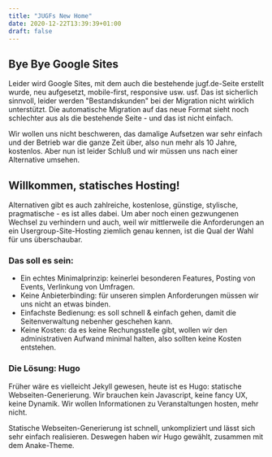 ```yaml
---
title: "JUGFs New Home"
date: 2020-12-22T13:39:39+01:00
draft: false
---
```


## Bye Bye Google Sites

Leider wird Google Sites, mit dem auch die bestehende jugf.de-Seite erstellt wurde, neu aufgesetzt, mobile-first, responsive usw. usf. Das ist sicherlich sinnvoll, leider werden "Bestandskunden" bei der Migration nicht wirklich unterstützt. Die automatische Migration auf das neue Format sieht noch schlechter aus als die bestehende Seite - und das ist nicht einfach.  

Wir wollen uns nicht beschweren, das damalige Aufsetzen war sehr einfach und der Betrieb war die ganze Zeit über, also nun mehr als 10 Jahre, kostenlos. Aber nun ist leider Schluß und wir müssen uns nach einer Alternative umsehen.

## Willkommen, statisches Hosting!

Alternativen gibt es auch zahlreiche, kostenlose, günstige, stylische, pragmatische - es ist alles dabei. Um aber noch einen gezwungenen Wechsel zu verhindern und auch, weil wir mittlerweile die Anforderungen an ein Usergroup-Site-Hosting ziemlich genau kennen, ist die Qual der Wahl für uns überschaubar.

### Das soll es sein:

* Ein echtes Minimalprinzip: keinerlei besonderen Features, Posting von Events, Verlinkung von Umfragen.
* Keine Anbieterbinding: für unseren simplen Anforderungen müssen wir uns nicht an etwas binden. 
* Einfachste Bedienung: es soll schnell & einfach gehen, damit die Seitenverwaltung nebenher geschehen kann. 
* Keine Kosten: da es keine Rechungsstelle gibt, wollen wir den administrativen Aufwand minimal halten, also sollten keine Kosten entstehen.

### Die Lösung: Hugo

Früher wäre es vielleicht Jekyll gewesen, heute ist es Hugo: statische Webseiten-Generierung. Wir brauchen kein Javascript, keine fancy UX, keine Dynamik. Wir wollen Informationen zu Veranstaltungen hosten, mehr nicht.  

Statische Webseiten-Generierung ist schnell, unkompliziert und lässt sich sehr einfach realisieren. Deswegen haben wir Hugo gewählt, zusammen mit dem Anake-Theme.
